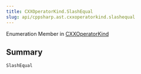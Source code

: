 ```yaml
---
title: CXXOperatorKind.SlashEqual
slug: api/cppsharp.ast.cxxoperatorkind.slashequal
---
```

Enumeration Member in [CXXOperatorKind](/api/cppsharp/ast/cxxoperatorkind)

## Summary



```csharp
SlashEqual
```

